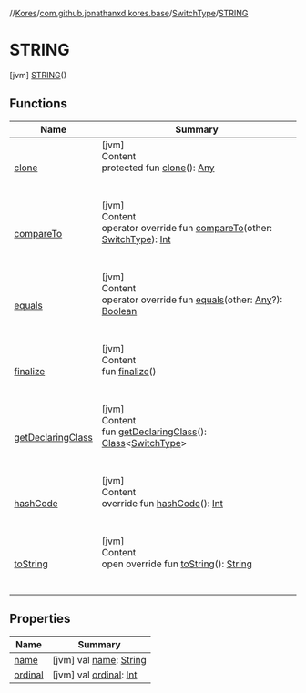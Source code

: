 //[Kores](../../../index.md)/[com.github.jonathanxd.kores.base](../../index.md)/[SwitchType](../index.md)/[STRING](index.md)



# STRING  
 [jvm] [STRING](index.md)()  
   


## Functions  
  
|  Name|  Summary| 
|---|---|
| <a name="kotlin/Enum/clone/#/PointingToDeclaration/"></a>[clone](../../../com.github.jonathanxd.kores.util/-state/-r-e-q-u-i-r-e_-s-u-p-e-r/index.md#%5Bkotlin%2FEnum%2Fclone%2F%23%2FPointingToDeclaration%2F%5D%2FFunctions%2F-427383591)| <a name="kotlin/Enum/clone/#/PointingToDeclaration/"></a>[jvm]  <br>Content  <br>protected fun [clone](../../../com.github.jonathanxd.kores.util/-state/-r-e-q-u-i-r-e_-s-u-p-e-r/index.md#%5Bkotlin%2FEnum%2Fclone%2F%23%2FPointingToDeclaration%2F%5D%2FFunctions%2F-427383591)(): [Any](https://kotlinlang.org/api/latest/jvm/stdlib/kotlin/-any/index.html)  <br><br><br>
| <a name="kotlin/Enum/compareTo/#com.github.jonathanxd.kores.base.SwitchType/PointingToDeclaration/"></a>[compareTo](../-e-n-u-m/index.md#%5Bkotlin%2FEnum%2FcompareTo%2F%23com.github.jonathanxd.kores.base.SwitchType%2FPointingToDeclaration%2F%5D%2FFunctions%2F-427383591)| <a name="kotlin/Enum/compareTo/#com.github.jonathanxd.kores.base.SwitchType/PointingToDeclaration/"></a>[jvm]  <br>Content  <br>operator override fun [compareTo](../-e-n-u-m/index.md#%5Bkotlin%2FEnum%2FcompareTo%2F%23com.github.jonathanxd.kores.base.SwitchType%2FPointingToDeclaration%2F%5D%2FFunctions%2F-427383591)(other: [SwitchType](../index.md)): [Int](https://kotlinlang.org/api/latest/jvm/stdlib/kotlin/-int/index.html)  <br><br><br>
| <a name="kotlin/Enum/equals/#kotlin.Any?/PointingToDeclaration/"></a>[equals](../../../com.github.jonathanxd.kores.util/-state/-r-e-q-u-i-r-e_-s-u-p-e-r/index.md#%5Bkotlin%2FEnum%2Fequals%2F%23kotlin.Any%3F%2FPointingToDeclaration%2F%5D%2FFunctions%2F-427383591)| <a name="kotlin/Enum/equals/#kotlin.Any?/PointingToDeclaration/"></a>[jvm]  <br>Content  <br>operator override fun [equals](../../../com.github.jonathanxd.kores.util/-state/-r-e-q-u-i-r-e_-s-u-p-e-r/index.md#%5Bkotlin%2FEnum%2Fequals%2F%23kotlin.Any%3F%2FPointingToDeclaration%2F%5D%2FFunctions%2F-427383591)(other: [Any](https://kotlinlang.org/api/latest/jvm/stdlib/kotlin/-any/index.html)?): [Boolean](https://kotlinlang.org/api/latest/jvm/stdlib/kotlin/-boolean/index.html)  <br><br><br>
| <a name="kotlin/Enum/finalize/#/PointingToDeclaration/"></a>[finalize](../../../com.github.jonathanxd.kores.util/-state/-r-e-q-u-i-r-e_-s-u-p-e-r/index.md#%5Bkotlin%2FEnum%2Ffinalize%2F%23%2FPointingToDeclaration%2F%5D%2FFunctions%2F-427383591)| <a name="kotlin/Enum/finalize/#/PointingToDeclaration/"></a>[jvm]  <br>Content  <br>fun [finalize](../../../com.github.jonathanxd.kores.util/-state/-r-e-q-u-i-r-e_-s-u-p-e-r/index.md#%5Bkotlin%2FEnum%2Ffinalize%2F%23%2FPointingToDeclaration%2F%5D%2FFunctions%2F-427383591)()  <br><br><br>
| <a name="kotlin/Enum/getDeclaringClass/#/PointingToDeclaration/"></a>[getDeclaringClass](../../../com.github.jonathanxd.kores.util/-state/-r-e-q-u-i-r-e_-s-u-p-e-r/index.md#%5Bkotlin%2FEnum%2FgetDeclaringClass%2F%23%2FPointingToDeclaration%2F%5D%2FFunctions%2F-427383591)| <a name="kotlin/Enum/getDeclaringClass/#/PointingToDeclaration/"></a>[jvm]  <br>Content  <br>fun [getDeclaringClass](../../../com.github.jonathanxd.kores.util/-state/-r-e-q-u-i-r-e_-s-u-p-e-r/index.md#%5Bkotlin%2FEnum%2FgetDeclaringClass%2F%23%2FPointingToDeclaration%2F%5D%2FFunctions%2F-427383591)(): [Class](https://docs.oracle.com/javase/8/docs/api/java/lang/Class.html)<[SwitchType](../index.md)>  <br><br><br>
| <a name="kotlin/Enum/hashCode/#/PointingToDeclaration/"></a>[hashCode](../../../com.github.jonathanxd.kores.util/-state/-r-e-q-u-i-r-e_-s-u-p-e-r/index.md#%5Bkotlin%2FEnum%2FhashCode%2F%23%2FPointingToDeclaration%2F%5D%2FFunctions%2F-427383591)| <a name="kotlin/Enum/hashCode/#/PointingToDeclaration/"></a>[jvm]  <br>Content  <br>override fun [hashCode](../../../com.github.jonathanxd.kores.util/-state/-r-e-q-u-i-r-e_-s-u-p-e-r/index.md#%5Bkotlin%2FEnum%2FhashCode%2F%23%2FPointingToDeclaration%2F%5D%2FFunctions%2F-427383591)(): [Int](https://kotlinlang.org/api/latest/jvm/stdlib/kotlin/-int/index.html)  <br><br><br>
| <a name="kotlin/Enum/toString/#/PointingToDeclaration/"></a>[toString](../../../com.github.jonathanxd.kores.util/-state/-r-e-q-u-i-r-e_-s-u-p-e-r/index.md#%5Bkotlin%2FEnum%2FtoString%2F%23%2FPointingToDeclaration%2F%5D%2FFunctions%2F-427383591)| <a name="kotlin/Enum/toString/#/PointingToDeclaration/"></a>[jvm]  <br>Content  <br>open override fun [toString](../../../com.github.jonathanxd.kores.util/-state/-r-e-q-u-i-r-e_-s-u-p-e-r/index.md#%5Bkotlin%2FEnum%2FtoString%2F%23%2FPointingToDeclaration%2F%5D%2FFunctions%2F-427383591)(): [String](https://kotlinlang.org/api/latest/jvm/stdlib/kotlin/-string/index.html)  <br><br><br>


## Properties  
  
|  Name|  Summary| 
|---|---|
| <a name="com.github.jonathanxd.kores.base/SwitchType.STRING/name/#/PointingToDeclaration/"></a>[name](name.md)| <a name="com.github.jonathanxd.kores.base/SwitchType.STRING/name/#/PointingToDeclaration/"></a> [jvm] val [name](name.md): [String](https://kotlinlang.org/api/latest/jvm/stdlib/kotlin/-string/index.html)   <br>
| <a name="com.github.jonathanxd.kores.base/SwitchType.STRING/ordinal/#/PointingToDeclaration/"></a>[ordinal](ordinal.md)| <a name="com.github.jonathanxd.kores.base/SwitchType.STRING/ordinal/#/PointingToDeclaration/"></a> [jvm] val [ordinal](ordinal.md): [Int](https://kotlinlang.org/api/latest/jvm/stdlib/kotlin/-int/index.html)   <br>

